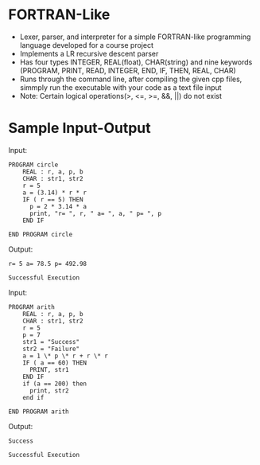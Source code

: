# FORTRAN-Like
- Lexer, parser, and interpreter for a simple FORTRAN-like programming language developed for a course project
- Implements a LR recursive descent parser
- Has four types INTEGER, REAL(float), CHAR(string) and nine keywords (PROGRAM, PRINT, READ, INTEGER, END, IF, THEN, REAL, CHAR)
- Runs through the command line, after compiling the given cpp files, simmply run the executable with your code as a text file input
- Note: Certain logical operations(>, <=, >=, &&, ||) do not exist
# Sample Input-Output
Input:
```
PROGRAM circle
	REAL : r, a, p, b  
	CHAR : str1, str2
	r = 5
	a = (3.14) * r * r
	IF ( r == 5) THEN
	  p = 2 * 3.14 * a
	  print, "r= ", r, " a= ", a, " p= ", p
	END IF
	
END PROGRAM circle
```

Output:
```
r= 5 a= 78.5 p= 492.98

Successful Execution
```

Input:
```
PROGRAM arith
	REAL : r, a, p, b  
	CHAR : str1, str2
	r = 5
	p = 7
	str1 = "Success"
	str2 = "Failure"
	a = 1 \* p \* r + r \* r
	IF ( a == 60) THEN
	  PRINT, str1
	END IF
	if (a == 200) then
	  print, str2
	end if
	
END PROGRAM arith
```
Output:
```
Success

Successful Execution
```
